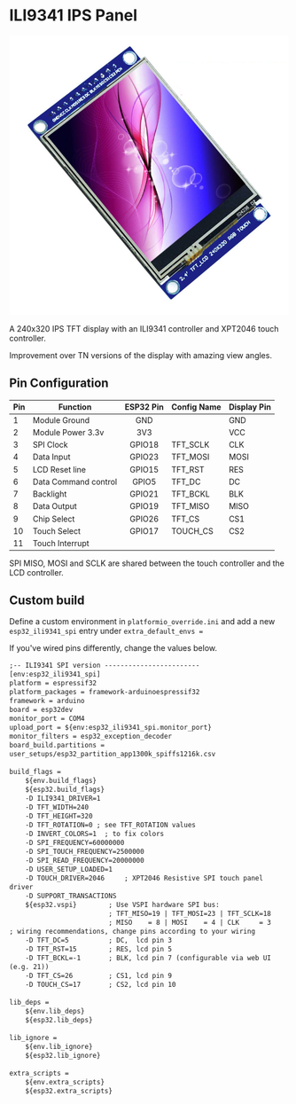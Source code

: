 <h1>ILI9341 IPS Panel</h1>

![Display image](../assets/images/displays/ILI9341_IPS.jpg)

A 240x320 IPS TFT display with an ILI9341 controller and XPT2046 touch controller.

Improvement over TN versions of the display with amazing view angles.

## Pin Configuration

Pin| Function            |ESP32 Pin|Config Name|Display Pin |
---|---------------------| :---:   |-----------|------------|
1  | Module Ground       | GND     |           | GND
2  | Module Power 3.3v   | 3V3     |           | VCC
3  | SPI Clock           | GPIO18  | TFT_SCLK  | CLK
4  | Data Input          | GPIO23  | TFT_MOSI  | MOSI
5  | LCD Reset line      | GPIO15  | TFT_RST   | RES
6  | Data Command control| GPIO5   | TFT_DC    | DC
7  | Backlight           | GPIO21  | TFT_BCKL  | BLK
8  | Data Output         | GPIO19  | TFT_MISO  | MISO
9  | Chip Select         | GPIO26  | TFT_CS    | CS1
10 | Touch Select        | GPIO17  | TOUCH_CS  | CS2
11 | Touch Interrupt     |         |           | 

SPI MISO, MOSI and SCLK are shared between the touch controller and the LCD controller.

## Custom build
Define a custom environment in `platformio_override.ini` and add a new `esp32_ili9341_spi` entry under `extra_default_envs =` 

If you've wired pins differently, change the values below.

```
;-- ILI9341 SPI version ------------------------
[env:esp32_ili9341_spi]
platform = espressif32
platform_packages = framework-arduinoespressif32
framework = arduino
board = esp32dev
monitor_port = COM4
upload_port = ${env:esp32_ili9341_spi.monitor_port}
monitor_filters = esp32_exception_decoder
board_build.partitions = user_setups/esp32_partition_app1300k_spiffs1216k.csv

build_flags =
    ${env.build_flags}
    ${esp32.build_flags}
    -D ILI9341_DRIVER=1
    -D TFT_WIDTH=240
    -D TFT_HEIGHT=320
    -D TFT_ROTATION=0 ; see TFT_ROTATION values
    -D INVERT_COLORS=1  ; to fix colors
    -D SPI_FREQUENCY=60000000
    -D SPI_TOUCH_FREQUENCY=2500000
    -D SPI_READ_FREQUENCY=20000000
    -D USER_SETUP_LOADED=1
    -D TOUCH_DRIVER=2046     ; XPT2046 Resistive SPI touch panel driver
    -D SUPPORT_TRANSACTIONS
    ${esp32.vspi}        ; Use VSPI hardware SPI bus: 
                         ; TFT_MISO=19 | TFT_MOSI=23 | TFT_SCLK=18
                         ; MISO    = 8 | MOSI    = 4 | CLK     = 3
; wiring recommendations, change pins according to your wiring
    -D TFT_DC=5          ; DC,  lcd pin 3
    -D TFT_RST=15        ; RES, lcd pin 5
    -D TFT_BCKL=-1       ; BLK, lcd pin 7 (configurable via web UI (e.g. 21))
    -D TFT_CS=26         ; CS1, lcd pin 9
    -D TOUCH_CS=17       ; CS2, lcd pin 10  
    
lib_deps =
    ${env.lib_deps}
    ${esp32.lib_deps}

lib_ignore =
    ${env.lib_ignore}
    ${esp32.lib_ignore}

extra_scripts =
    ${env.extra_scripts}
    ${esp32.extra_scripts}
```
